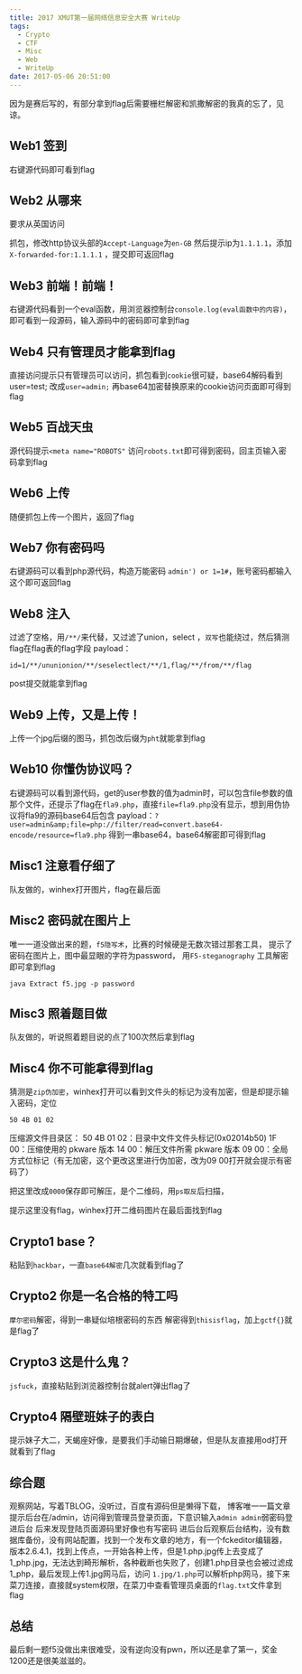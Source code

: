 ```yaml
---
title: 2017 XMUT第一届网络信息安全大赛 WriteUp
tags:
  - Crypto
  - CTF
  - Misc
  - Web
  - WriteUp
date: 2017-05-06 20:51:00
---
```


因为是赛后写的，有部分拿到flag后需要栅栏解密和凯撒解密的我真的忘了，见谅。
<!-- more -->
## Web1 签到
右键源代码即可看到flag

## Web2 从哪来
要求从英国访问

抓包，修改http协议头部的`Accept-Language`为`en-GB`
然后提示ip为`1.1.1.1`，添加`X-forwarded-for:1.1.1.1` ，提交即可返回flag

## Web3 前端！前端！
右键源代码看到一个eval函数，用浏览器控制台`console.log(eval函数中的内容)`，即可看到一段源码，输入源码中的密码即可拿到flag

## Web4 只有管理员才能拿到flag
直接访问提示只有管理员可以访问，抓包看到`cookie`很可疑，base64解码看到user=test;
改成`user=admin;` 再base64加密替换原来的cookie访问页面即可得到flag

## Web5 百战天虫
源代码提示`<meta name="ROBOTS"`
访问`robots.txt`即可得到密码，回主页输入密码拿到flag

## Web6 上传
随便抓包上传一个图片，返回了flag

## Web7 你有密码吗
右键源码可以看到php源代码，构造万能密码 `admin') or 1=1#`，账号密码都输入这个即可返回flag

## Web8 注入
过滤了空格，用`/**/`来代替，又过滤了union，select ，`双写`也能绕过，然后猜测flag在flag表的flag字段
payload：
```
id=1/**/ununionion/**/seselectlect/**/1,flag/**/from/**/flag
```
post提交就能拿到flag

## Web9 上传，又是上传！
上传一个jpg后缀的图马，抓包改后缀为`pht`就能拿到flag

## Web10 你懂伪协议吗？
右键源码可以看到源代码，get的user参数的值为admin时，可以包含file参数的值那个文件，还提示了flag在`fla9.php`，直接`file=fla9.php`没有显示，想到用伪协议将fla9的源码base64后包含
payload：`?user=admin&amp;file=php://filter/read=convert.base64-encode/resource=fla9.php`
得到一串base64，base64解密即可得到flag

## Misc1 注意看仔细了
队友做的，winhex打开图片，flag在最后面

## Misc2 密码就在图片上
唯一一道没做出来的题，`f5隐写术`，比赛的时候硬是无数次错过那套工具，
提示了密码在图片上，图中最显眼的字符为password，
用`F5-steganography` 工具解密即可拿到flag

`java Extract f5.jpg -p password`

## Misc3 照着题目做
队友做的，听说照着题目说的点了100次然后拿到flag

## Misc4 你不可能拿得到flag
猜测是`zip伪加密`，winhex打开可以看到文件头的标记为没有加密，但是却提示输入密码，定位

`50 4B 01 02`

压缩源文件目录区：
50 4B 01 02：目录中文件文件头标记(0x02014b50)
1F 00：压缩使用的 pkware 版本
14 00：解压文件所需 pkware 版本
09 00：全局方式位标记（有无加密，这个更改这里进行伪加密，改为09 00打开就会提示有密码了）

把这里改成`0000`保存即可解压，是个二维码，用`ps取反`后扫描，

提示这里没有flag，winhex打开二维码图片在最后面找到flag

## Crypto1 base？
粘贴到`hackbar`，一直`base64解密`几次就看到flag了

## Crypto2 你是一名合格的特工吗
`摩尔密码`解密，得到一串疑似培根密码的东西
解密得到`thisisflag`，加上`gctf{}`就是flag了

## Crypto3 这是什么鬼？
`jsfuck`，直接粘贴到浏览器控制台就alert弹出flag了

## Crypto4 隔壁班妹子的表白
提示妹子大二，天蝎座好像，是要我们手动输日期爆破，但是队友直接用od打开就看到了flag

## 综合题
观察网站，写着TBLOG，没听过，百度有源码但是懒得下载，
博客唯一一篇文章提示后台在/admin，访问得到管理员登录页面，下意识输入a`dmin admin`弱密码登进后台
后来发现登陆页面源码里好像也有写密码
进后台后观察后台结构，没有数据库备份，没有网站配置，找到一个发布文章的地方，有一个fckeditor编辑器，版本2.6.4.1，找到上传点，一开始各种上传，但是1.php.jpg传上去变成了1_php.jpg，无法达到畸形解析，各种截断也失败了，创建1.php目录也会被过滤成1_php，最后发现上传1.jpg网马后，访问 `1.jpg/1.php`可以解析php网马，接下来菜刀连接，直接就system权限，在菜刀中查看管理员桌面的`flag.txt`文件拿到flag

## 总结
最后剩一题f5没做出来很难受，没有逆向没有pwn，所以还是拿了第一，奖金1200还是很美滋滋的。